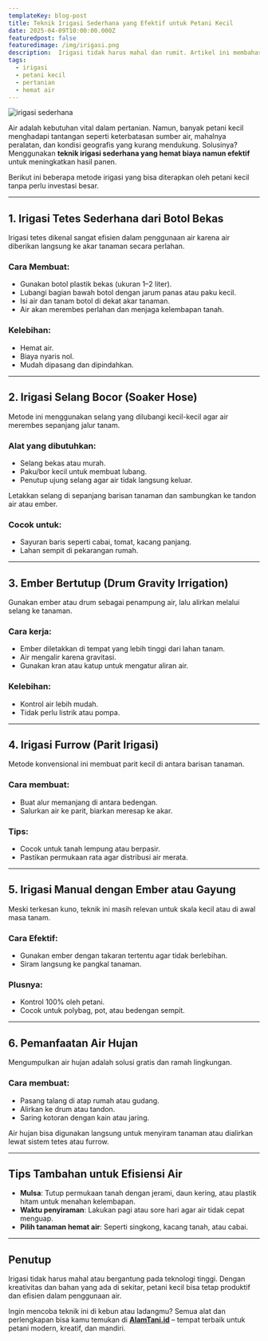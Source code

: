 ```yaml
---
templateKey: blog-post
title: Teknik Irigasi Sederhana yang Efektif untuk Petani Kecil 
date: 2025-04-09T10:00:00.000Z  
featuredpost: false
featuredimage: /img/irigasi.png
description:  Irigasi tidak harus mahal dan rumit. Artikel ini membahas berbagai teknik irigasi sederhana yang hemat biaya namun tetap efektif, khususnya bagi petani kecil di daerah pedesaan.
tags:
  - irigasi
  - petani kecil
  - pertanian
  - hemat air
---
```

![irigasi sederhana](/img/irigasi.png)

Air adalah kebutuhan vital dalam pertanian. Namun, banyak petani kecil menghadapi tantangan seperti keterbatasan sumber air, mahalnya peralatan, dan kondisi geografis yang kurang mendukung. Solusinya? Menggunakan **teknik irigasi sederhana yang hemat biaya namun efektif** untuk meningkatkan hasil panen.

Berikut ini beberapa metode irigasi yang bisa diterapkan oleh petani kecil tanpa perlu investasi besar.

---

## 1. Irigasi Tetes Sederhana dari Botol Bekas

Irigasi tetes dikenal sangat efisien dalam penggunaan air karena air diberikan langsung ke akar tanaman secara perlahan.

### Cara Membuat:
- Gunakan botol plastik bekas (ukuran 1–2 liter).
- Lubangi bagian bawah botol dengan jarum panas atau paku kecil.
- Isi air dan tanam botol di dekat akar tanaman.
- Air akan merembes perlahan dan menjaga kelembapan tanah.

### Kelebihan:
- Hemat air.
- Biaya nyaris nol.
- Mudah dipasang dan dipindahkan.

---

## 2. Irigasi Selang Bocor (Soaker Hose)

Metode ini menggunakan selang yang dilubangi kecil-kecil agar air merembes sepanjang jalur tanam.

### Alat yang dibutuhkan:
- Selang bekas atau murah.
- Paku/bor kecil untuk membuat lubang.
- Penutup ujung selang agar air tidak langsung keluar.

Letakkan selang di sepanjang barisan tanaman dan sambungkan ke tandon air atau ember.

### Cocok untuk:
- Sayuran baris seperti cabai, tomat, kacang panjang.
- Lahan sempit di pekarangan rumah.

---

## 3. Ember Bertutup (Drum Gravity Irrigation)

Gunakan ember atau drum sebagai penampung air, lalu alirkan melalui selang ke tanaman.

### Cara kerja:
- Ember diletakkan di tempat yang lebih tinggi dari lahan tanam.
- Air mengalir karena gravitasi.
- Gunakan kran atau katup untuk mengatur aliran air.

### Kelebihan:
- Kontrol air lebih mudah.
- Tidak perlu listrik atau pompa.

---

## 4. Irigasi Furrow (Parit Irigasi)

Metode konvensional ini membuat parit kecil di antara barisan tanaman.

### Cara membuat:
- Buat alur memanjang di antara bedengan.
- Salurkan air ke parit, biarkan meresap ke akar.

### Tips:
- Cocok untuk tanah lempung atau berpasir.
- Pastikan permukaan rata agar distribusi air merata.

---

## 5. Irigasi Manual dengan Ember atau Gayung

Meski terkesan kuno, teknik ini masih relevan untuk skala kecil atau di awal masa tanam.

### Cara Efektif:
- Gunakan ember dengan takaran tertentu agar tidak berlebihan.
- Siram langsung ke pangkal tanaman.

### Plusnya:
- Kontrol 100% oleh petani.
- Cocok untuk polybag, pot, atau bedengan sempit.

---

## 6. Pemanfaatan Air Hujan

Mengumpulkan air hujan adalah solusi gratis dan ramah lingkungan.

### Cara membuat:
- Pasang talang di atap rumah atau gudang.
- Alirkan ke drum atau tandon.
- Saring kotoran dengan kain atau jaring.

Air hujan bisa digunakan langsung untuk menyiram tanaman atau dialirkan lewat sistem tetes atau furrow.

---

## Tips Tambahan untuk Efisiensi Air

- **Mulsa**: Tutup permukaan tanah dengan jerami, daun kering, atau plastik hitam untuk menahan kelembapan.
- **Waktu penyiraman**: Lakukan pagi atau sore hari agar air tidak cepat menguap.
- **Pilih tanaman hemat air**: Seperti singkong, kacang tanah, atau cabai.

---

## Penutup

Irigasi tidak harus mahal atau bergantung pada teknologi tinggi. Dengan kreativitas dan bahan yang ada di sekitar, petani kecil bisa tetap produktif dan efisien dalam penggunaan air.

Ingin mencoba teknik ini di kebun atau ladangmu? Semua alat dan perlengkapan bisa kamu temukan di [**AlamTani.id**](https://alamtani.id) – tempat terbaik untuk petani modern, kreatif, dan mandiri.


